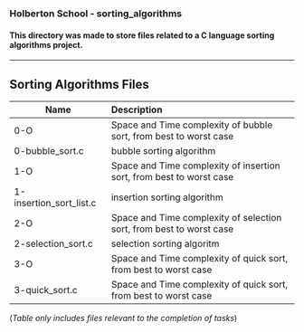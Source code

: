 ### Holberton School - sorting_algorithms
#### This directory was made to store files related to a C language sorting algorithms project.
----------------------------------------------------------------------------------------------------------------
## Sorting Algorithms Files
| Name          | Description   |
| ------------- |:--------------|
| 0-O | Space and Time complexity of bubble sort, from best to worst case |
| 0-bubble_sort.c | bubble sorting algorithm |
| 1-O | Space and Time complexity of insertion sort, from best to worst case |
| 1-insertion_sort_list.c | insertion sorting algorithm |
| 2-O | Space and Time complexity of selection sort, from best to worst case |
| 2-selection_sort.c | selection sorting algoritm |
| 3-O | Space and Time complexity of quick sort, from best to worst case |
| 3-quick_sort.c | Space and Time complexity of quick sort, from best to worst case |

(*Table only includes files relevant to the completion of tasks*)
